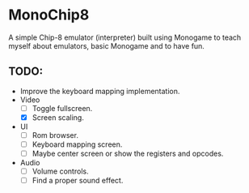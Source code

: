 # MonoChip8

A simple Chip-8 emulator (interpreter) built using Monogame to teach myself about emulators, basic Monogame and to have fun.

## TODO:
- Improve the keyboard mapping implementation.
- Video
  - [ ] Toggle fullscreen.
  - [X] Screen scaling.
- UI
  - [ ] Rom browser.
  - [ ] Keyboard mapping screen.
  - [ ] Maybe center screen or show the registers and opcodes.
- Audio
  - [ ] Volume controls.
  - [ ] Find a proper sound effect.
